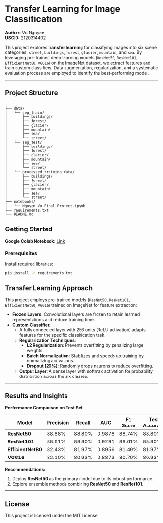 # **Transfer Learning for Image Classification**

**Author:** Vu Nguyen  
**USCID:** 2120314402  

This project explores **transfer learning** for classifying images into six scene categories: `street`, `buildings`, `forest`, `glacier`, `mountain`, and `sea`. By leveraging pre-trained deep learning models (`ResNet50`, `ResNet101`, `EfficientNetB0`, `VGG16`) on the ImageNet dataset, we extract features and train custom classifiers. Data augmentation, regularization, and a systematic evaluation process are employed to identify the best-performing model.

---

## **Project Structure**
```plaintext
.
├── data/
│   └── seg_train/
│       ├── buildings/
│       ├── forest/
│       ├── glacier/
│       ├── mountain/
│       ├── sea/
│       └── street/
│   └── seg_test/
│       ├── buildings/
│       ├── forest/
│       ├── glacier/
│       ├── mountain/
│       ├── sea/
│       └── street/
│   └── processed_training_data/
│       ├── buildings/
│       ├── forest/
│       ├── glacier/
│       ├── mountain/
│       ├── sea/
│       └── street/
├── notebooks/
│   └── Nguyen_Vu_Final_Project.ipynb
├── requirements.txt
└── README.md
```

## **Getting Started**
**Google Colab Notebook**: [Link](https://colab.research.google.com/drive/1G45x1v3oIB09CpeJbvtM-oX95mUH8S3m?usp=sharing)

### **Prerequisites**
Install required libraries:
```bash
pip install -r requirements.txt
```

## **Transfer Learning Approach**

This project employs pre-trained models (`ResNet50`, `ResNet101`, `EfficientNetB0`, `VGG16`) trained on ImageNet for feature extraction:

- **Frozen Layers**: Convolutional layers are frozen to retain learned representations and reduce training time.
- **Custom Classifier**:  
  - A fully connected layer with 256 units (ReLU activation) adapts features for the specific classification task.
  - **Regularization Techniques**:
    - **L2 Regularization**: Prevents overfitting by penalizing large weights.
    - **Batch Normalization**: Stabilizes and speeds up training by normalizing activations.
    - **Dropout (20%)**: Randomly drops neurons to reduce overfitting.
  - **Output Layer**: A dense layer with softmax activation for probability distribution across the six classes.

---

## **Results and Insights**

**Performance Comparison on Test Set**:

| **Model**          | **Precision** | **Recall** | **AUC**   | **F1 Score** | **Test Accuracy** |
|---------------------|---------------|------------|-----------|--------------|-------------------|
| **ResNet50**        | 88.88%        | 88.80%     | 0.9878    | 88.74%       | 88.80%            |
| **ResNet101**       | 88.61%        | 88.80%     | 0.9291    | 88.61%       | 88.80%            |
| **EfficientNetB0**  | 82.43%        | 81.97%     | 0.8956    | 81.49%       | 81.97%            |
| **VGG16**           | 82.10%        | 80.93%     | 0.8873    | 80.70%       | 80.93%            |

**Recommendations:**
1. Deploy **ResNet50** as the primary model due to its robust performance.
2. Explore ensemble methods combining **ResNet50** and **ResNet101**.

---

## **License**
This project is licensed under the MIT License.
